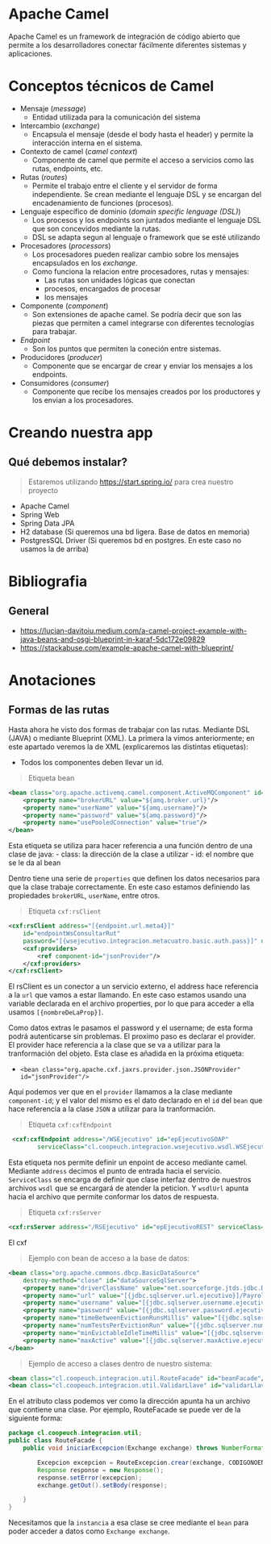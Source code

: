 # Apache Camel

Apache Camel es un framework de integración de código abierto que permite a los desarrolladores conectar fácilmente diferentes sistemas y aplicaciones.

# Conceptos técnicos de Camel

- Mensaje (*message*)
    - Entidad utilizada para la comunicación del sistema
- Intercambio (*exchange*)
    - Encapsula el mensaje (desde el body hasta el header) y permite la interacción interna en el sistema.
- Contexto de camel (*camel context*)
    - Componente de camel que permite el acceso a servicios como las rutas, endpoints, etc.
- Rutas (*routes*)
    - Permite el trabajo entre el cliente y el servidor de forma independiente. Se crean mediante el lenguaje DSL y se encargan del encadenamiento de funciones (procesos).
- Lenguaje específico de dominio (*domain specific lenguage (DSL)*)
    - Los procesos y los endpoints son juntados mediante el lenguaje DSL que son concevidos mediante la rutas.
    - DSL se adapta segun al lenguaje o framework que se esté utilizando
- Procesadores (*processors*)
    - Los procesadores pueden realizar cambio sobre los mensajes encapsulados en los *exchange*.
    - Como funciona la relacion entre procesadores, rutas y mensajes:
        - Las rutas son unidades lógicas que conectan
        - procesos, encargados de procesar
        - los mensajes
- Componente (*component*)
    - Son extensiones de apache camel. Se podría decir que son las piezas que permiten a camel integrarse con diferentes tecnologías para trabajar.
- *Endpoint*
    - Son los puntos que permiten la coneción entre sistemas.
- Producidores (*producer*)
    - Componente que se encargar de crear y enviar los mensajes a los endpoints.
- Consumidores (*consumer*)
    - Componente que recibe los mensajes creados por los productores y los envian a los procesadores.

# Creando nuestra app

## Qué debemos instalar?

> Estaremos utilizando https://start.spring.io/ para crea nuestro proyecto

- Apache Camel
- Spring Web
- Spring Data JPA
- H2 database (Si queremos una bd ligera. Base de datos en memoria)
- PostgresSQL Driver (Si queremos bd en postgres. En este caso no usamos la de arriba)

# Bibliografia

## General
- https://lucian-davitoiu.medium.com/a-camel-project-example-with-java-beans-and-osgi-blueprint-in-karaf-5dc172e09829
- https://stackabuse.com/example-apache-camel-with-blueprint/

# Anotaciones

## Formas de las rutas

Hasta ahora he visto dos formas de trabajar con las rutas. Mediante DSL (JAVA) o mediante Blueprint (XML). La primera la vimos anteriormente; en este apartado veremos la de XML (explicaremos las distintas etiquetas):

* Todos los componentes deben llevar un id.

> Etiqueta bean

```xml
<bean class="org.apache.activemq.camel.component.ActiveMQComponent" id="beanAMQ">
    <property name="brokerURL" value="${amq.broker.url}"/>
    <property name="userName" value="${amq.username}"/>
    <property name="password" value="${amq.password}"/>
    <property name="usePooledConnection" value="true"/>
</bean>
```

Esta etiqueta se utiliza para hacer referencia a una función dentro de una clase de java:
    - class: la dirección de la clase a utilizar
    - id: el nombre que se le da al bean

Dentro tiene una serie de `properties` que definen los datos necesarios para que la clase trabaje correctamente. En este caso estamos definiendo las propiedades `brokerURL`, `userName`, entre otros.

> Etiqueta `cxf:rsClient`

```xml
<cxf:rsClient address="[{endpoint.url.meta4}]"
    id="endpointWsConsultarRut"
    password="[{wsejecutivo.integracion.metacuatro.basic.auth.pass}]" username="[{wsejecutivo.integracion.metacuatro.basic.auth.user}]">
    <cxf:providers>
        <ref component-id="jsonProvider"/>
    </cxf:providers>
</cxf:rsClient>
```

El rsClient es un conector a un servicio externo, el address hace referencia a la `url` que vamos a estar llamando. En este caso estamos usando una variable declarada en el archivo properties, por lo que para acceder a ella usamos `[{nombreDeLaProp}]`.

Como datos extras le pasamos el password y el username; de esta forma podrá autenticarse sin problemas. El proximo paso es declarar el provider. El provider hace referencia a la clase que se va a utilizar para la tranformación del objeto. Esta clase es añadida en la próxima etiqueta:

- `<bean class="org.apache.cxf.jaxrs.provider.json.JSONProvider" id="jsonProvider"/>`

Aquí podemos ver que en el `provider` llamamos a la clase mediante `component-id`; y el valor del mismo es el dato declarado en el `id` del `bean` que hace referencia a la clase `JSON` a utilizar para la tranformación.

> Etiqueta `cxf:cxfEndpoint`

```xml
 <cxf:cxfEndpoint address="/WSEjecutivo" id="epEjecutivoSOAP"
        serviceClass="cl.coopeuch.integracion.wsejecutivo.wsdl.WSEjecutivoPortType" wsdlURL="etc/wsdl/WSEjecutivo.wsdl"/>
```

Esta etiqueta nos permite definir un enpoint de acceso mediante camel. Mediante `address` decimos el punto de entrada hacia el servicio. `ServiceClass` se encarga de definir que clase interfaz dentro de nuestros archivos `wsdl` que se encargará de atender la peticion. Y `wsdlUrl` apunta hacia el archivo que permite conformar los datos de respuesta.

> Etiqueta `cxf:rsServer`

```xml
<cxf:rsServer address="/RSEjecutivo" id="epEjecutivoREST" serviceClass="cl.coopeuch.integracion.wsejecutivo.rest.EjecutivoRest"/>
```

El cxf

> Ejemplo con bean de acceso a la base de datos:

```xml
<bean class="org.apache.commons.dbcp.BasicDataSource"
    destroy-method="close" id="dataSourceSqlServer">
    <property name="driverClassName" value="net.sourceforge.jtds.jdbc.Driver"/>
    <property name="url" value="[{jdbc.sqlserver.url.ejecutivo}]/Payroll;charset=iso_1"/>
    <property name="username" value="[{jdbc.sqlserver.username.ejecutivo}]"/>
    <property name="password" value="[{jdbc.sqlserver.password.ejecutivo}]"/>
    <property name="timeBetweenEvictionRunsMillis" value="[{jdbc.sqlserver.timeBetweenEvictionRunsMillis.ejecutivo}]"/>
    <property name="numTestsPerEvictionRun" value="[{jdbc.sqlserver.numTestsPerEvictionRun.ejecutivo}]"/>
    <property name="minEvictableIdleTimeMillis" value="[{jdbc.sqlserver.minEvictableIdleTimeMillis.ejecutivo}]"/>
    <property name="maxActive" value="[{jdbc.sqlserver.maxActive.ejecutivo}]"/>
</bean>
```

> Ejemplo de acceso a clases dentro de nuestro sistema:

```xml
<bean class="cl.coopeuch.integracion.util.RouteFacade" id="beanFacade"/>
<bean class="cl.coopeuch.integracion.util.ValidarLlave" id="validarLlave"/>
```

En el atributo class podemos ver como la dirección apunta ha un archivo que contiene una clase. Por ejemplo, RouteFacade se puede ver de la siguiente forma:

```java
package cl.coopeuch.integracion.util;
public class RouteFacade {
    public void iniciarExcepcion(Exchange exchange) throws NumberFormatException, Exception {

		Excepcion excepcion = RouteExcepcion.crear(exchange, CODIGONOENCONTRADO, ORIGENINICIAR, CANTIDADERRORES);
		Response response = new Response();
		response.setError(excepcion);
		exchange.getOut().setBody(response);

	}
}
```

Necesitamos que la `instancia` a esa clase se cree mediante el `bean` para poder acceder a datos como `Exchange exchange`.

